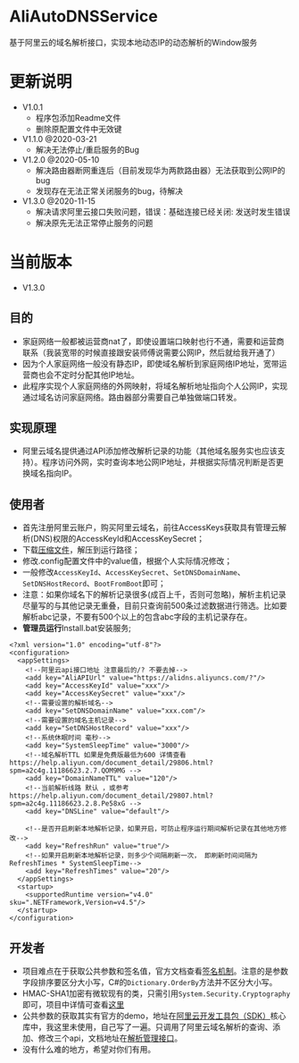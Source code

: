 # AliAutoDNSService
基于阿里云的域名解析接口，实现本地动态IP的动态解析的Window服务

# 更新说明
- V1.0.1
  - 程序包添加Readme文件
  - 删除原配置文件中无效键
- V1.1.0 @2020-03-21
  - 解决无法停止/重启服务的Bug
- V1.2.0 @2020-05-10
  - 解决路由器断网重连后（目前发现华为两款路由器）无法获取到公网IP的bug
  - 发现存在无法正常关闭服务的bug，待解决
- V1.3.0 @2020-11-15
  - 解决请求阿里云接口失败问题，错误：基础连接已经关闭: 发送时发生错误
  - 解决原先无法正常停止服务的问题
# 当前版本
- V1.3.0

## 目的
- 家庭网络一般都被运营商nat了，即使设置端口映射也行不通，需要和运营商联系（我装宽带的时候直接跟安装师傅说需要公网IP，然后就给我开通了）
- 因为个人家庭网络一般没有静态IP，即使域名解析到家庭网络IP地址，宽带运营商也会不定时分配其他IP地址。
- 此程序实现个人家庭网络的外网映射，将域名解析地址指向个人公网IP，实现通过域名访问家庭网络。路由器部分需要自己单独做端口转发。

## 实现原理
- 阿里云域名提供通过API添加修改解析记录的功能（其他域名服务实也应该支持）。程序访问外网，实时查询本地公网IP地址，并根据实际情况判断是否更换域名指向IP。

## 使用者
- 首先注册阿里云账户，购买阿里云域名，前往AccessKeys获取具有管理云解析(DNS)权限的AccessKeyId和AccessKeySecret；
- 下载[压缩文件](https://github.com/shunchuan/AliAutoDNSService/releases/tag/V1.3.0)，解压到运行路径；
- 修改.config配置文件中的value值，根据个人实际情况修改；
- 一般修改```AccessKeyId```、```AccessKeySecret```、```SetDNSDomainName```、```SetDNSHostRecord```、```BootFromBoot```即可；
- 注意：如果你域名下的解析记录很多(成百上千，否则可忽略)，解析主机记录尽量写的与其他记录无重叠，目前只查询前500条过滤数据进行筛选。比如要解析abc记录，不要有500个以上的包含abc字段的主机记录存在。
- **管理员运行**Install.bat安装服务;
```
<?xml version="1.0" encoding="utf-8"?>
<configuration>
  <appSettings>
    <!--阿里云api接口地址 注意最后的/? 不要去掉-->
    <add key="AliAPIUrl" value="https://alidns.aliyuncs.com/?"/>
    <add key="AccessKeyId" value="xxx"/>
    <add key="AccessKeySecret" value="xxx"/>
    <!--需要设置的解析域名-->
    <add key="SetDNSDomainName" value="xxx.com"/>
    <!--需要设置的域名主机记录-->
    <add key="SetDNSHostRecord" value="xxx"/>
    <!--系统休眠时间 毫秒-->
    <add key="SystemSleepTime" value="3000"/>
    <!--域名解析TTL 如果是免费版最低为600 详情查看 https://help.aliyun.com/document_detail/29806.html?spm=a2c4g.11186623.2.7.QOM9MG -->
    <add key="DomainNameTTL" value="120"/>
    <!--当前解析线路 默认 ，或参考 https://help.aliyun.com/document_detail/29807.html?spm=a2c4g.11186623.2.8.Pe58xG -->
    <add key="DNSLine" value="default"/>

    <!--是否开启刷新本地解析记录，如果开启，可防止程序运行期间解析记录在其他地方修改-->
    <add key="RefreshRun" value="true"/>
    <!--如果开启刷新本地解析记录，则多少个间隔刷新一次， 即刷新时间间隔为 RefreshTimes * SystemSleepTime-->
    <add key="RefreshTimes" value="20"/>
  </appSettings>
  <startup>
    <supportedRuntime version="v4.0" sku=".NETFramework,Version=v4.5"/>
  </startup>
</configuration>

```

## 开发者
- 项目难点在于获取公共参数和签名值，官方文档查看[签名机制](https://help.aliyun.com/document_detail/29747.html?spm=a2c4g.11186623.2.3.7Ak6kX)。注意的是参数字段排序要区分大小写，C#的```Dictionary.OrderBy```方法并不区分大小写。
- HMAC-SHA1加密有微软现有的类，只需引用```System.Security.Cryptography```即可，项目中详情可查看[这里](https://github.com/shunchuan/AliAutoDNS/blob/master/AliHelper/Signature/Methods/Encrypt.cs)
- 公共参数的获取其实有官方的demo，地址在[阿里云开发工具包（SDK）](https://develop.aliyun.com/tools/sdk?#/dotnet)核心库中，我这里未使用，自己写了一遍。只调用了阿里云域名解析的查询、添加、修改三个api，文档地址在[解析管理接口](https://help.aliyun.com/document_detail/29772.html?spm=a2c4g.11186623.6.613.9eNWLG)。
- 没有什么难的地方，希望对你们有用。
